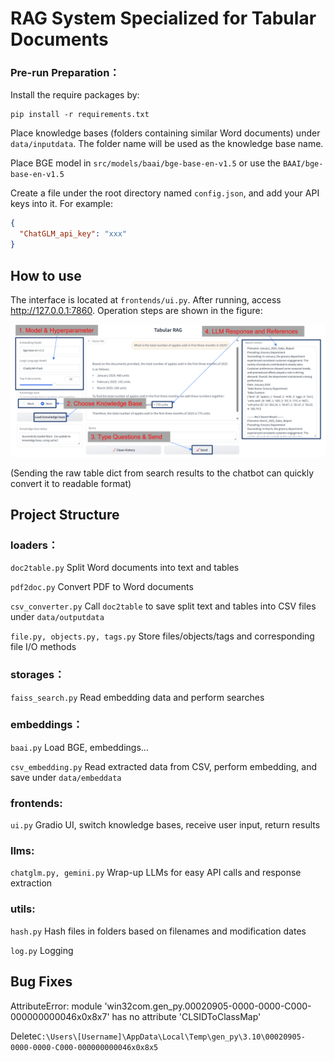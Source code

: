 # RAG System Specialized for Tabular Documents

### Pre-run Preparation：
Install the require packages by:
```commandline
pip install -r requirements.txt
```

Place knowledge bases (folders containing similar Word documents) under ```data/inputdata```. The folder name will be used as the knowledge base name.

Place BGE model in ```src/models/baai/bge-base-en-v1.5``` or use the ```BAAI/bge-base-en-v1.5```

Create a file under the root directory named ```config.json```, and add your API keys into it. For example:
```json
{
  "ChatGLM_api_key": "xxx"
}
```

## How to use
The interface is located at ```frontends/ui.py```. After running, access http://127.0.0.1:7860. 
Operation steps are shown in the figure:

![Inst](./img/gradio.png)

(Sending the raw table dict from search results to the chatbot can quickly convert it to readable format)

## Project Structure

### loaders：

```doc2table.py```  Split Word documents into text and tables

```pdf2doc.py```  Convert PDF to Word documents

```csv_converter.py``` Call ```doc2table``` to save split text and tables into CSV files under ```data/outputdata```

```file.py, objects.py, tags.py``` Store files/objects/tags and corresponding file I/O methods

### storages：
```faiss_search.py``` Read embedding data and perform searches

### embeddings：
```baai.py```  Load BGE, embeddings...

```csv_embedding.py``` Read extracted data from CSV, perform embedding, and save under ```data/embeddata```

### frontends:
```ui.py``` Gradio UI, switch knowledge bases, receive user input, return results

### llms:
```chatglm.py, gemini.py``` Wrap-up LLMs for easy API calls and response extraction

### utils:
```hash.py``` Hash files in folders based on filenames and modification dates

```log.py``` Logging

## Bug Fixes
AttributeError: module 'win32com.gen_py.00020905-0000-0000-C000-000000000046x0x8x7' has no attribute 'CLSIDToClassMap'

Delete```C:\Users\[Username]\AppData\Local\Temp\gen_py\3.10\00020905-0000-0000-C000-000000000046x0x8x5```